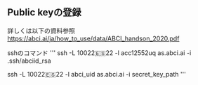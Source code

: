 ## Public keyの登録

詳しくは以下の資料参照
https://abci.ai/ja/how_to_use/data/ABCI_handson_2020.pdf

sshのコマンド
'''
ssh -L 10022:es:22 -l acc12552uq as.abci.ai -i .ssh/abciid_rsa

ssh -L 10022:es:22 -l abci_uid as.abci.ai -i secret_key_path
'''
